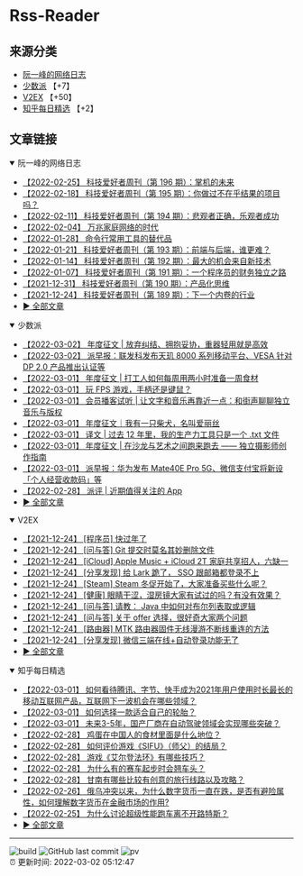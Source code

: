 # Rss-Reader

## 来源分类

* [阮一峰的网络日志](#阮一峰的网络日志)
* [少数派](#少数派) 【+7】
* [V2EX](#V2EX) 【+50】
* [知乎每日精选](#知乎每日精选) 【+2】

## 文章链接

<details open>
    <summary id="阮一峰的网络日志">
     阮一峰的网络日志
    </summary>


* [【2022-02-25】 科技爱好者周刊（第 196 期）：掌机的未来](http://www.ruanyifeng.com/blog/2022/02/weekly-issue-196.html)
* [【2022-02-18】 科技爱好者周刊（第 195 期）：你做过不在乎结果的项目吗？](http://www.ruanyifeng.com/blog/2022/02/weekly-issue-195.html)
* [【2022-02-11】 科技爱好者周刊（第 194 期）：悲观者正确，乐观者成功](http://www.ruanyifeng.com/blog/2022/02/weekly-issue-194.html)
* [【2022-02-04】 万兆家庭网络的时代](http://www.ruanyifeng.com/blog/2022/02/10g-ethernet.html)
* [【2022-01-28】 命令行常用工具的替代品](http://www.ruanyifeng.com/blog/2022/01/cli-alternative-tools.html)
* [【2022-01-21】 科技爱好者周刊（第 193 期）：前端与后端，谁更难？](http://www.ruanyifeng.com/blog/2022/01/weekly-issue-193.html)
* [【2022-01-14】 科技爱好者周刊（第 192 期）：最大的机会来自新技术](http://www.ruanyifeng.com/blog/2022/01/weekly-issue-192.html)
* [【2022-01-07】 科技爱好者周刊（第 191 期）：一个程序员的财务独立之路](http://www.ruanyifeng.com/blog/2022/01/weekly-issue-191.html)
* [【2021-12-31】 科技爱好者周刊（第 190 期）：产品化思维](http://www.ruanyifeng.com/blog/2021/12/weekly-issue-190.html)
* [【2021-12-24】 科技爱好者周刊（第 189 期）：下一个内卷的行业](http://www.ruanyifeng.com/blog/2021/12/weekly-issue-189.html)
* [:arrow_forward: 全部文章](data/阮一峰的网络日志.md)
</details>

<details open>
    <summary id="少数派">
     少数派
    </summary>


* [【2022-03-02】 年度征文 | 放弃纠结、拥抱妥协，重器轻用就是高效](https://sspai.com/post/71576)
* [【2022-03-02】 派早报：联发科发布天玑 8000 系列移动平台、VESA 针对 DP 2.0 产品推出认证等](https://sspai.com/post/71781)
* [【2022-03-01】 年度征文 | 打工人如何每周用两小时准备一周食材](https://sspai.com/post/70146)
* [【2022-03-01】 玩 FPS 游戏，手柄还是键鼠？](https://sspai.com/post/71659)
* [【2022-03-01】 会员播客试听 | 让文字和音乐再靠近一点：和街声聊聊独立音乐与版权](https://sspai.com/post/71777)
* [【2022-03-01】 年度征文｜我有一只柴犬，名叫爱丽丝](https://sspai.com/post/71496)
* [【2022-03-01】 译文 | 过去 12 年里，我的生产力工具只是一个 .txt 文件](https://sspai.com/post/71705)
* [【2022-03-01】 年度征文 | 在沙龙与艺术之间跑来跑去 —— 独立摄影师创作指南](https://sspai.com/post/71374)
* [【2022-03-01】 派早报：华为发布 Mate40E Pro 5G、微信支付宝将新设「个人经营收款码」等](https://sspai.com/post/71769)
* [【2022-02-28】 派评 | 近期值得关注的 App](https://sspai.com/post/71749)
* [:arrow_forward: 全部文章](data/少数派.md)
</details>

<details open>
    <summary id="V2EX">
     V2EX
    </summary>


* [【2021-12-24】 [程序员] 快过年了](https://www.v2ex.com/t/824201)
* [【2021-12-24】 [问与答] Git 提交时莫名其妙删除文件](https://www.v2ex.com/t/824200)
* [【2021-12-24】 [iCloud] Apple Music + iCloud 2T 家庭共享招人，六缺一](https://www.v2ex.com/t/824199)
* [【2021-12-24】 [分享发现] 给 Lark 跪了， SSO 跟邮箱都登录不上](https://www.v2ex.com/t/824198)
* [【2021-12-24】 [Steam] Steam 冬促开始了，大家准备买些什么呢？](https://www.v2ex.com/t/824197)
* [【2021-12-24】 [健康] 眼睛干涩，湿房镜大家有试过的吗？有没有效果？](https://www.v2ex.com/t/824196)
* [【2021-12-24】 [问与答] 请教： Java 中如何对布尔列表取或逻辑](https://www.v2ex.com/t/824194)
* [【2021-12-24】 [问与答] 关于 offer 选择，很好奇大家两个问题](https://www.v2ex.com/t/824192)
* [【2021-12-24】 [路由器] MTK 路由器固件无线漫游不断线重连的方法](https://www.v2ex.com/t/824191)
* [【2021-12-24】 [分享发现] 微信三端在线+自动登录功能无了](https://www.v2ex.com/t/824190)
* [:arrow_forward: 全部文章](data/V2EX.md)
</details>

<details open>
    <summary id="知乎每日精选">
     知乎每日精选
    </summary>


* [【2022-03-01】 如何看待腾讯、字节、快手成为2021年用户使用时长最长的移动互联网产品，互联网下一波机会在哪些领域？](http://www.zhihu.com/question/518501824/answer/2368685727?utm_campaign=rss&utm_medium=rss&utm_source=rss&utm_content=title)
* [【2022-03-01】 如何选择一款适合自己的轮胎？](http://www.zhihu.com/question/389977356/answer/2369542477?utm_campaign=rss&utm_medium=rss&utm_source=rss&utm_content=title)
* [【2022-03-01】 未来3-5年，国产厂商在自动驾驶领域会实现哪些突破？](http://www.zhihu.com/question/401592483/answer/2368577926?utm_campaign=rss&utm_medium=rss&utm_source=rss&utm_content=title)
* [【2022-02-28】 鸡蛋在中国人的食材里面是什么地位？](http://www.zhihu.com/question/288273712/answer/2368304645?utm_campaign=rss&utm_medium=rss&utm_source=rss&utm_content=title)
* [【2022-02-28】 如何评价游戏《SIFU》（师父）的结局？](http://www.zhihu.com/question/516125655/answer/2367773891?utm_campaign=rss&utm_medium=rss&utm_source=rss&utm_content=title)
* [【2022-02-28】 游戏《艾尔登法环》有哪些技巧？](http://www.zhihu.com/question/518456865/answer/2367584543?utm_campaign=rss&utm_medium=rss&utm_source=rss&utm_content=title)
* [【2022-02-28】 为什么有的赛车起步时会翘车头？](http://www.zhihu.com/question/21132322/answer/2366495819?utm_campaign=rss&utm_medium=rss&utm_source=rss&utm_content=title)
* [【2022-02-28】 甘南有哪些比较有创意的旅行线路以及攻略？](http://www.zhihu.com/question/482390844/answer/2367287358?utm_campaign=rss&utm_medium=rss&utm_source=rss&utm_content=title)
* [【2022-02-26】 俄乌冲突以来，为什么数字货币一直在跌，是否有避险属性，如何理解数字货币在金融市场的作用?](http://www.zhihu.com/question/518461362/answer/2364494644?utm_campaign=rss&utm_medium=rss&utm_source=rss&utm_content=title)
* [【2022-02-25】 为什么讨论超级性能跑车离不开路特斯？](http://www.zhihu.com/question/517824705/answer/2363157711?utm_campaign=rss&utm_medium=rss&utm_source=rss&utm_content=title)
* [:arrow_forward: 全部文章](data/知乎每日精选.md)
</details>


---

![build](https://github.com/LikaiLee/rss-reader/workflows/rss%20reader/badge.svg)
![GitHub last commit](https://img.shields.io/github/last-commit/likailee/rss-reader)
![pv](https://pageview.vercel.app/?github_user=likailee) <br>
:alarm_clock: 更新时间: 2022-03-02 05:12:47